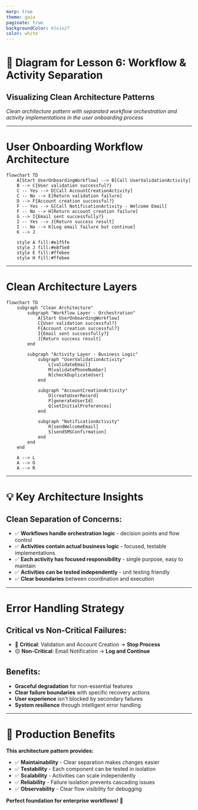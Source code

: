 ```yaml
---
marp: true
theme: gaia
paginate: true
backgroundColor: #1e1e2f
color: white
---
```


# 📜 Diagram for Lesson 6: Workflow & Activity Separation

## Visualizing Clean Architecture Patterns

*Clean architecture pattern with separated workflow orchestration and activity implementations in the user onboarding process*

---

# User Onboarding Workflow Architecture

```mermaid
flowchart TD
    A[Start UserOnboardingWorkflow] --> B[Call UserValidationActivity]
    B --> C{User validation successful?}
    C -- Yes --> D[Call AccountCreationActivity]
    C -- No --> E[Return validation failure]
    D --> F{Account creation successful?}
    F -- Yes --> G[Call NotificationActivity - Welcome Email]
    F -- No --> H[Return account creation failure]
    G --> I{Email sent successfully?}
    I -- Yes --> J[Return success result]
    I -- No --> K[Log email failure but continue]
    K --> J
    
    style A fill:#e1f5fe
    style J fill:#e8f5e8
    style E fill:#ffebee
    style H fill:#ffebee
```

---

# Clean Architecture Layers

```mermaid
flowchart TD
    subgraph "Clean Architecture"
        subgraph "Workflow Layer - Orchestration"
            A[Start UserOnboardingWorkflow]
            C{User validation successful?}
            F{Account creation successful?}
            I{Email sent successfully?}
            J[Return success result]
        end
        
        subgraph "Activity Layer - Business Logic"
            subgraph "UserValidationActivity"
                L[validateEmail]
                M[validatePhoneNumber]
                N[checkDuplicateUser]
            end
            
            subgraph "AccountCreationActivity" 
                O[createUserRecord]
                P[generateUserId]
                Q[setInitialPreferences]
            end
            
            subgraph "NotificationActivity"
                R[sendWelcomeEmail]
                S[sendSMSConfirmation]
            end
        end
    end
    
    A --> L
    A --> O
    A --> R
```

---

# 💡 Key Architecture Insights

## **Clean Separation of Concerns:**

- ✅ **Workflows handle orchestration logic** - decision points and flow control
- ✅ **Activities contain actual business logic** - focused, testable implementations
- ✅ **Each activity has focused responsibility** - single purpose, easy to maintain
- ✅ **Activities can be tested independently** - unit testing friendly
- ✅ **Clear boundaries** between coordination and execution

---

# Error Handling Strategy

## **Critical vs Non-Critical Failures:**

- 🔴 **Critical**: Validation and Account Creation → **Stop Process**
- 🟡 **Non-Critical**: Email Notification → **Log and Continue**

## **Benefits:**
- **Graceful degradation** for non-essential features
- **Clear failure boundaries** with specific recovery actions
- **User experience** isn't blocked by secondary failures
- **System resilience** through intelligent error handling

---

# 🚀 Production Benefits

**This architecture pattern provides:**

- ✅ **Maintainability** - Clear separation makes changes easier
- ✅ **Testability** - Each component can be tested in isolation
- ✅ **Scalability** - Activities can scale independently
- ✅ **Reliability** - Failure isolation prevents cascading issues
- ✅ **Observability** - Clear flow visibility for debugging

**Perfect foundation for enterprise workflows! 🎉** 